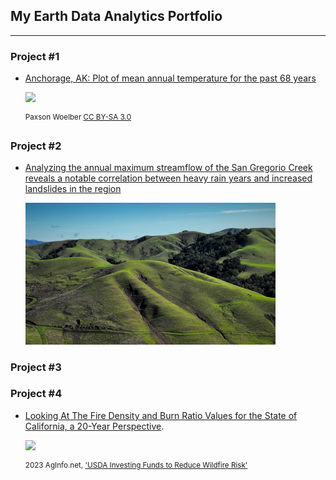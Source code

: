 ## My Earth Data Analytics Portfolio
---------------------------------------------
### Project #1
* [Anchorage, AK:  Plot of mean annual temperature for the past 68 years](https://misterskye.github.io/notebooks/ncei_temp_anchorage.html)
  
   <img src="https://upload.wikimedia.org/wikipedia/commons/8/81/Anchorage%2C_Alaska.JPG" width=400>

  <sup>Paxson Woelber [CC BY-SA 3.0](https://en.m.wikipedia.org/wiki/File:Anchorage,_Alaska.JPG)</sup>

### Project #2
* [Analyzing the annual maximum streamflow of the San Gregorio Creek reveals a notable correlation between heavy rain years and increased landslides in the region](https://misterskye.github.io/notebooks/SanGregorioCreek_time-series.html)

  <img src="img/Slides.jpg" alt="Bay Area landslides" width=400>

### Project #3


### Project #4
* [Looking At The Fire Density and Burn Ratio Values for the State of California, a 20-Year Perspective](https://misterskye.github.io/notebooks/vector_fire_analysis.html).

  <img src="https://www.aginfo.net/Assets/ReportImages/report_63c9cf93596fc331187051_1920_1080.jpg" width=400>
  
  <sup>2023 AgInfo.net, ['USDA Investing Funds to Reduce Wildfire Risk'](https://www.aginfo.net/report/55257/California-Ag-Today/USDA-Investing-Funds-to-Reduce-Wildfire-Risk)</sup>




